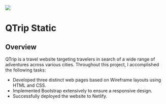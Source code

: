 <img src="https://github.com/milindkusahu/QTrip-Static/blob/main/QTrip%20Project%20Preview.png?raw=true"></img>

# QTrip Static

## Overview
QTrip is a travel website targeting travelers in search of a wide range of adventures across various cities. Throughout this project, I accomplished the following tasks:
* Developed three distinct web pages based on Wireframe layouts using HTML and CSS.
* Implemented Bootstrap extensively to ensure a responsive design.
* Successfully deployed the website to Netlify.

